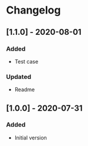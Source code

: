 # Changelog

## [1.1.0] - 2020-08-01

### Added
- Test case

### Updated
- Readme

## [1.0.0] - 2020-07-31

### Added
- Initial version
